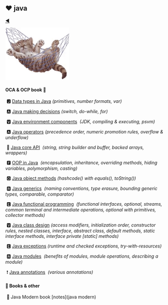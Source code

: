 ## :heart: java

[:arrow_backward:](../backend_index)



![java_one_love](../../../src/img/java_one_love.gif)

#### OCA & OCP book :arrow_down_small:

​	🅹 [Data types in Java](essential/java_data_types)
​	*(primitives, number formats, var)*

​	🅰 [Java making decisions](essential/java_decisions)
​	*(switch, do-while, for)*

​	🆅 [Java environment components](essential/java_components)
​	*(JDK, compiling & executing, psvm)*

​	🅰 [Java operators](essential/java_operators)
​	*(precedence order, numeric promotion rules, overflow & underflow)*

​	:pray: [Java core API](essential/java_core_api)
​	*(string, string builder and buffer, backed arrays, wrappers)*

​	🅵 [OOP in Java](essential/java_oop)
​	*(encapsulation, inheritance, overriding methods, hiding variables, polymorphism, casting)*

​	🅾 [Java object methods](essential/java_object_methods)
​	*(hashcode() with equals(), toString())*

​	🆁 [Java generics](essential/java_generics)
​	*(naming conventions, type erasure, bounding generic types, comparable, comparator)*

​	🅴 [Java functional programming](essential/java_functional_programming)
​	*(functional interfaces, optional, streams, common terminal and intermediate operations, optional with primitives, collector methods)*

​	🆅 [Java class design](essential/java_class_design)
​	*(access modifiers, initialization order, constructor rules, nested classes, interface, abstract class, default methods, static interface methods, interface private [static] methods)*

​	🅴 [Java exceptions](essential/java_exceptions)
​	*(runtime and checked exceptions, try-with-resources)*

​	🆁 [Java modules](essential/java_modules)
​	*(benefits of modules, module operations, describing a module)*

​	:exclamation: [Java annotations](essential/java_annotations)
​	*(various annotations)*

#### :book: Books & other

​	:boot: Java Modern book [notes](java modern)
